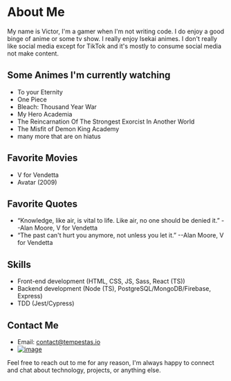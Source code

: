 # About Me

My name is Victor, I'm a gamer when I'm not writing code. I do enjoy a good binge of anime or some tv show. I really enjoy Isekai animes. I don't really like social media except for TikTok and it's mostly to consume social media not make content.

## Some Animes I'm currently watching
- To your Eternity
- One Piece
- Bleach: Thousand Year War
- My Hero Academia
- The Reincarnation Of The Strongest Exorcist In Another World
- The Misfit of Demon King Academy
- many more that are on hiatus

## Favorite Movies
- V for Vendetta
- Avatar (2009)

## Favorite Quotes
- “Knowledge, like air, is vital to life. Like air, no one should be denied it.” --Alan Moore, V for Vendetta
- “The past can't hurt you anymore, not unless you let it.” --Alan Moore, V for Vendetta

## Skills
- Front-end development (HTML, CSS, JS, Sass, React (TS))
- Backend development (Node (TS), PostgreSQL/MongoDB/Firebase, Express)
- TDD (Jest/Cypress)

## Contact Me

- Email: contact@tempestas.io
- [![image](https://img.shields.io/badge/LinkedIn-0077B5?style=for-the-badge&logo=linkedin&logoColor=white)](https://www.linkedin.com/in/ivictor-tran/)

Feel free to reach out to me for any reason, I'm always happy to connect and chat about technology, projects, or anything else. 

<link rel="stylesheet" href="https://cdnjs.cloudflare.com/ajax/libs/font-awesome/5.15.1/css/all.min.css" integrity="sha512-+4zCK9k+qNFUR5X+cKL9EIR+ZOhtIloNl9GIKS57V1MyNsYpYcUrUeQc9vNfzsWfV28IaLL3i96P9sdNyeRssA==" crossorigin="anonymous" />
